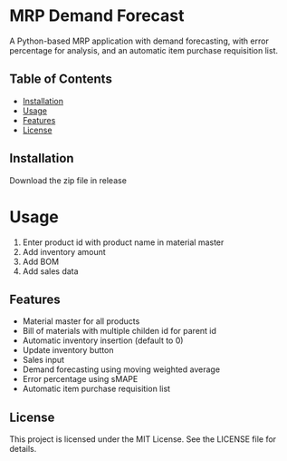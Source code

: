 # MRP Demand Forecast
A Python-based MRP application with demand forecasting, with error percentage for analysis, and an automatic item purchase requisition list.

## Table of Contents
- [Installation](#installation)
- [Usage](#usage)
- [Features](#features)
- [License](#license)

## Installation
Download the zip file in release

# Usage
1. Enter product id with product name in material master
2. Add inventory amount
3. Add BOM
4. Add sales data

## Features
- Material master for all products
- Bill of materials with multiple childen id for parent id
- Automatic inventory insertion (default to 0)
- Update inventory button
- Sales input
- Demand forecasting using moving weighted average
- Error percentage using sMAPE
- Automatic item purchase requisition list

## License
This project is licensed under the MIT License. See the LICENSE file for details.